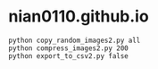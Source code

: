 # nian0110.github.io
```
python copy_random_images2.py all
python compress_images2.py 200
python export_to_csv2.py false
```